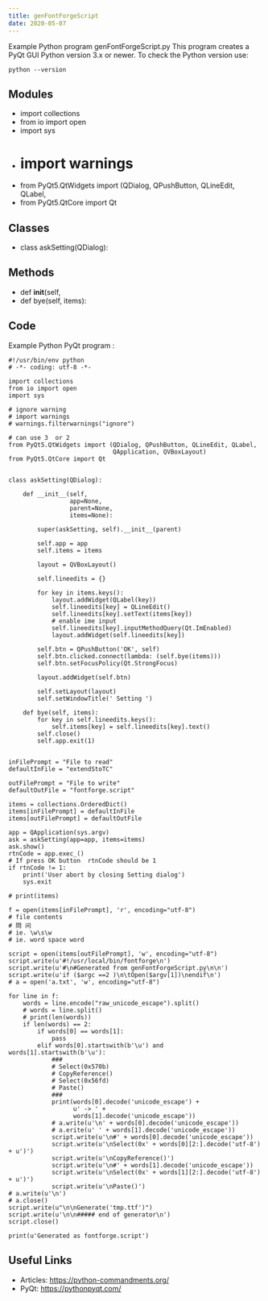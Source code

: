 ```yaml
---
title: genFontForgeScript
date: 2020-05-07
---
```

Example Python program genFontForgeScript.py
This program creates a PyQt GUI
Python version 3.x or newer.
To check the Python version use:

    python --version

## Modules

* import collections
* from io import open
* import sys
* # import warnings
* from PyQt5.QtWidgets import (QDialog, QPushButton, QLineEdit, QLabel,
* from PyQt5.QtCore import Qt

## Classes

* class askSetting(QDialog):

## Methods

* def __init__(self,
* def bye(self, items):

## Code

Example Python PyQt program :

    #!/usr/bin/env python
    # -*- coding: utf-8 -*-
    
    import collections
    from io import open
    import sys
    
    # ignore warning
    # import warnings
    # warnings.filterwarnings("ignore")
    
    # can use 3  or 2
    from PyQt5.QtWidgets import (QDialog, QPushButton, QLineEdit, QLabel,
                                 QApplication, QVBoxLayout)
    from PyQt5.QtCore import Qt
    
    
    class askSetting(QDialog):
    
        def __init__(self,
                     app=None,
                     parent=None,
                     items=None):
    
            super(askSetting, self).__init__(parent)
    
            self.app = app
            self.items = items
    
            layout = QVBoxLayout()
    
            self.lineedits = {}
    
            for key in items.keys():
                layout.addWidget(QLabel(key))
                self.lineedits[key] = QLineEdit()
                self.lineedits[key].setText(items[key])
                # enable ime input
                self.lineedits[key].inputMethodQuery(Qt.ImEnabled)
                layout.addWidget(self.lineedits[key])
    
            self.btn = QPushButton('OK', self)
            self.btn.clicked.connect(lambda: (self.bye(items)))
            self.btn.setFocusPolicy(Qt.StrongFocus)
    
            layout.addWidget(self.btn)
    
            self.setLayout(layout)
            self.setWindowTitle(' Setting ')
    
        def bye(self, items):
            for key in self.lineedits.keys():
                self.items[key] = self.lineedits[key].text()
            self.close()
            self.app.exit(1)
    
    
    inFilePrompt = "File to read"
    defaultInFile = "extendStoTC"
    
    outFilePrompt = "File to write"
    defaultOutFile = "fontforge.script"
    
    items = collections.OrderedDict()
    items[inFilePrompt] = defaultInFile
    items[outFilePrompt] = defaultOutFile
    
    app = QApplication(sys.argv)
    ask = askSetting(app=app, items=items)
    ask.show()
    rtnCode = app.exec_()
    # If press OK button  rtnCode should be 1
    if rtnCode != 1:
        print('User abort by closing Setting dialog')
        sys.exit
    
    # print(items)
    
    f = open(items[inFilePrompt], 'r', encoding="utf-8")
    # file contents
    # 問 问
    # ie. \w\s\w
    # ie. word space word
    
    script = open(items[outFilePrompt], 'w', encoding="utf-8")
    script.write(u'#!/usr/local/bin/fontforge\n')
    script.write(u'#\n#Generated from genFontForgeScript.py\n\n')
    script.write(u'if ($argc ==2 )\n\tOpen($argv[1])\nendif\n')
    # a = open('a.txt', 'w', encoding="utf-8")
    
    for line in f:
        words = line.encode("raw_unicode_escape").split()
        # words = line.split()
        # print(len(words))
        if len(words) == 2:
            if words[0] == words[1]:
                pass
            elif words[0].startswith(b'\u') and words[1].startswith(b'\u'):
                ###
                # Select(0x570b)
                # CopyReference()
                # Select(0x56fd)
                # Paste()
                ###
                print(words[0].decode('unicode_escape') +
                      u' -> ' +
                      words[1].decode('unicode_escape'))
                # a.write(u'\n' + words[0].decode('unicode_escape'))
                # a.erite(u' ' + words[1].decode('unicode_escape'))
                script.write(u'\n#' + words[0].decode('unicode_escape'))
                script.write(u'\nSelect(0x' + words[0][2:].decode('utf-8') + u')')
                script.write(u'\nCopyReference()')
                script.write(u'\n#' + words[1].decode('unicode_escape'))
                script.write(u'\nSelect(0x' + words[1][2:].decode('utf-8') + u')')
                script.write(u'\nPaste()')
    # a.write(u'\n')
    # a.close()
    script.write(u"\n\nGenerate('tmp.ttf')")
    script.write(u'\n\n##### end of generator\n')
    script.close()
    
    print(u'Generated as fontforge.script')
    

## Useful Links

- Articles: https://python-commandments.org/
- PyQt: https://pythonpyqt.com/
